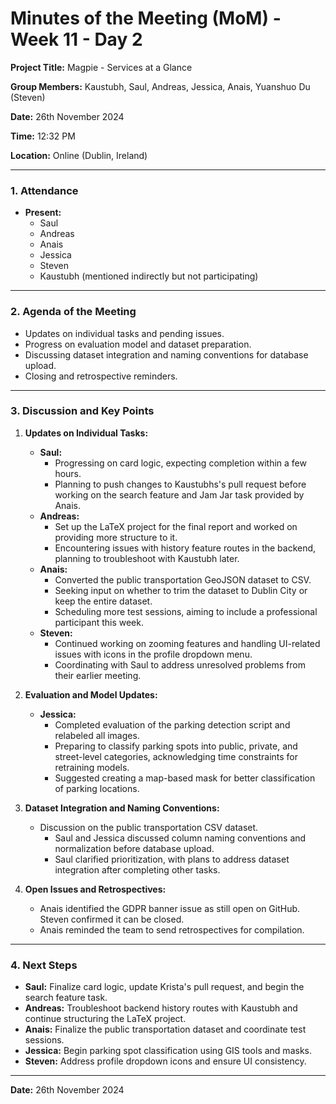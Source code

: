 # Minutes of the Meeting (MoM) - Week 11 - Day 2

**Project Title:** Magpie - Services at a Glance

**Group Members:** Kaustubh, Saul, Andreas, Jessica, Anais, Yuanshuo Du (Steven)

**Date:** 26th November 2024

**Time:** 12:32 PM

**Location:** Online (Dublin, Ireland)

---

### **1. Attendance**

- **Present:**
  - Saul
  - Andreas
  - Anais
  - Jessica
  - Steven
  - Kaustubh (mentioned indirectly but not participating)

---

### **2. Agenda of the Meeting**

- Updates on individual tasks and pending issues.
- Progress on evaluation model and dataset preparation.
- Discussing dataset integration and naming conventions for database upload.
- Closing and retrospective reminders.

---

### **3. Discussion and Key Points**

1. **Updates on Individual Tasks:**

   - **Saul:**
     - Progressing on card logic, expecting completion within a few hours.
     - Planning to push changes to Kaustubhs's pull request before working on the search feature and Jam Jar task provided by Anais.
   - **Andreas:**
     - Set up the LaTeX project for the final report and worked on providing more structure to it.
     - Encountering issues with history feature routes in the backend, planning to troubleshoot with Kaustubh later.
   - **Anais:**
     - Converted the public transportation GeoJSON dataset to CSV.
     - Seeking input on whether to trim the dataset to Dublin City or keep the entire dataset.
     - Scheduling more test sessions, aiming to include a professional participant this week.
   - **Steven:**
     - Continued working on zooming features and handling UI-related issues with icons in the profile dropdown menu.
     - Coordinating with Saul to address unresolved problems from their earlier meeting.

2. **Evaluation and Model Updates:**

   - **Jessica:**
     - Completed evaluation of the parking detection script and relabeled all images.
     - Preparing to classify parking spots into public, private, and street-level categories, acknowledging time constraints for retraining models.
     - Suggested creating a map-based mask for better classification of parking locations.

3. **Dataset Integration and Naming Conventions:**

   - Discussion on the public transportation CSV dataset.
     - Saul and Jessica discussed column naming conventions and normalization before database upload.
     - Saul clarified prioritization, with plans to address dataset integration after completing other tasks.

4. **Open Issues and Retrospectives:**
   - Anais identified the GDPR banner issue as still open on GitHub. Steven confirmed it can be closed.
   - Anais reminded the team to send retrospectives for compilation.

---

### **4. Next Steps**

- **Saul:** Finalize card logic, update Krista's pull request, and begin the search feature task.
- **Andreas:** Troubleshoot backend history routes with Kaustubh and continue structuring the LaTeX project.
- **Anais:** Finalize the public transportation dataset and coordinate test sessions.
- **Jessica:** Begin parking spot classification using GIS tools and masks.
- **Steven:** Address profile dropdown icons and ensure UI consistency.

---

**Date:** 26th November 2024
